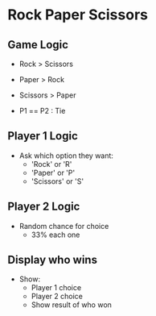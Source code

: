 # Rock Paper Scissors

## Game Logic

- Rock > Scissors
- Paper > Rock
- Scissors > Paper

- P1 == P2 : Tie

## Player 1 Logic

- Ask which option they want:
    - 'Rock' or 'R'
    - 'Paper' or 'P'
    - 'Scissors' or 'S'

## Player 2 Logic

- Random chance for choice
    - 33% each one

## Display who wins

- Show:
    - Player 1 choice
    - Player 2 choice
    - Show result of who won


